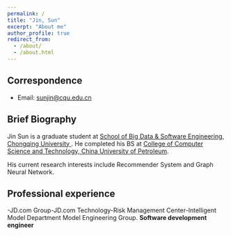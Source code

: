 ```yaml
---
permalink: /
title: "Jin, Sun"
excerpt: "About me"
author_profile: true
redirect_from: 
  - /about/
  - /about.html
---
```


<!-- ## Hanwen Zhang -->
## Correspondence

* Email: sunjin@cqu.edu.cn

## Brief Biography
Jin Sun is a graduate student at [School of Big Data & Software Engineering, Chongqing University ](http://www.cse.cqu.edu.cn/). He completed his BS at [College of Computer Science and Technology, China University of Petroleum](http://www.upc.edu.cn/).

His current research interests include Recommender System and Graph Neural Network.

## Professional experience
-JD.com Group-JD.com Technology-Risk Management Center-Intelligent Model Department Model Engineering Group. **Software development engineer**
